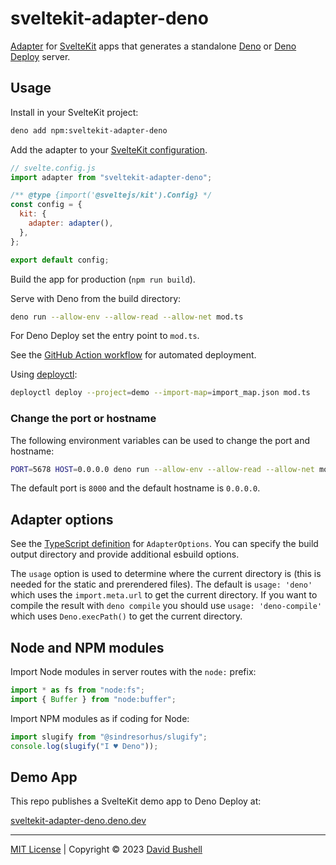 # sveltekit-adapter-deno

[Adapter](https://kit.svelte.dev/docs/adapters) for
[SvelteKit](https://kit.svelte.dev/) apps that generates a standalone
[Deno](https://deno.com/runtime) or [Deno Deploy](https://deno.com/deploy)
server.

## Usage

Install in your SvelteKit project:

```sh
deno add npm:sveltekit-adapter-deno
```

Add the adapter to your
[SvelteKit configuration](https://kit.svelte.dev/docs/configuration).

```js
// svelte.config.js
import adapter from "sveltekit-adapter-deno";

/** @type {import('@sveltejs/kit').Config} */
const config = {
  kit: {
    adapter: adapter(),
  },
};

export default config;
```

Build the app for production (`npm run build`).

Serve with Deno from the build directory:

```sh
deno run --allow-env --allow-read --allow-net mod.ts
```

For Deno Deploy set the entry point to `mod.ts`.

See the [GitHub Action workflow](/.github/workflows/ci.yml) for automated
deployment.

Using [deployctl](https://deno.com/deploy/docs/deployctl):

```sh
deployctl deploy --project=demo --import-map=import_map.json mod.ts
```

### Change the port or hostname

The following environment variables can be used to change the port and hostname:

```sh
PORT=5678 HOST=0.0.0.0 deno run --allow-env --allow-read --allow-net mod.ts
```

The default port is `8000` and the default hostname is `0.0.0.0`.

## Adapter options

See the [TypeScript definition](/index.d.ts) for `AdapterOptions`. You can
specify the build output directory and provide additional esbuild options.

The `usage` option is used to determine where the current directory is (this is
needed for the static and prerendered files). The default is `usage: 'deno'`
which uses the `import.meta.url` to get the current directory. If you want to
compile the result with `deno compile` you should use `usage: 'deno-compile'`
which uses `Deno.execPath()` to get the current directory.

## Node and NPM modules

Import Node modules in server routes with the `node:` prefix:

```js
import * as fs from "node:fs";
import { Buffer } from "node:buffer";
```

Import NPM modules as if coding for Node:

```js
import slugify from "@sindresorhus/slugify";
console.log(slugify("I ♥ Deno"));
```

## Demo App

This repo publishes a SvelteKit demo app to Deno Deploy at:

[sveltekit-adapter-deno.deno.dev](https://sveltekit-adapter-deno.deno.dev/)

---

[MIT License](/LICENSE) | Copyright © 2023 [David Bushell](https://dbushell.com)
